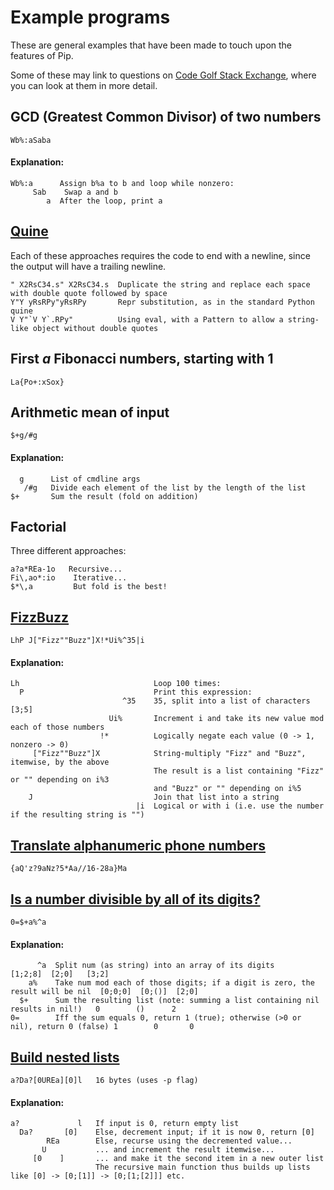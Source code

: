 
# Example programs

These are general examples that have been made to touch upon the features of Pip.

Some of these may link to questions on [Code Golf Stack Exchange](https://codegolf.stackexchange.com/), where you can look at them in more detail.

## GCD (Greatest Common Divisor) of two numbers

    Wb%:aSaba

#### Explanation:

    Wb%:a      Assign b%a to b and loop while nonzero:
         Sab    Swap a and b
            a  After the loop, print a

## [Quine](https://en.wikipedia.org/wiki/Quine_(computing))

Each of these approaches requires the code to end with a newline, since the output will have a trailing newline.

    " X2RsC34.s" X2RsC34.s  Duplicate the string and replace each space with double quote followed by space
    Y"Y yRsRPy"yRsRPy       Repr substitution, as in the standard Python quine
    V Y"`V Y`.RPy"          Using eval, with a Pattern to allow a string-like object without double quotes

## First _a_ Fibonacci numbers, starting with 1

    La{Po+:xSox}

## Arithmetic mean of input

    $+g/#g

#### Explanation:

      g      List of cmdline args
       /#g   Divide each element of the list by the length of the list
    $+       Sum the result (fold on addition)

## Factorial

Three different approaches:

    a?a*REa-1o   Recursive...
    Fi\,ao*:io    Iterative...
    $*\,a         But fold is the best!

## [FizzBuzz](https://codegolf.stackexchange.com/questions/58615/1-2-fizz-4-buzz)

    LhP J["Fizz""Buzz"]X!*Ui%^35|i

#### Explanation:

    Lh                              Loop 100 times:
      P                             Print this expression:
                             ^35    35, split into a list of characters [3;5]
                          Ui%       Increment i and take its new value mod each of those numbers
                        !*          Logically negate each value (0 -> 1, nonzero -> 0)
         ["Fizz""Buzz"]X            String-multiply "Fizz" and "Buzz", itemwise, by the above
                                    The result is a list containing "Fizz" or "" depending on i%3
                                    and "Buzz" or "" depending on i%5
        J                           Join that list into a string
                                |i  Logical or with i (i.e. use the number if the resulting string is "")

## [Translate alphanumeric phone numbers](http://codegolf.stackexchange.com/q/21327/16766)

    {aQ'z?9aNz?5*Aa//16-28a}Ma

## [Is a number divisible by all of its digits?](http://codegolf.stackexchange.com/q/41902/16766)

    0=$+a%^a

#### Explanation:

          ^a  Split num (as string) into an array of its digits                              [1;2;8]  [2;0]   [3;2]
        a%    Take num mod each of those digits; if a digit is zero, the result will be nil  [0;0;0]  [0;()]  [2;0]
      $+      Sum the resulting list (note: summing a list containing nil results in nil!)   0        ()      2
    0=        Iff the sum equals 0, return 1 (true); otherwise (>0 or nil), return 0 (false) 1        0       0

## [Build nested lists](http://codegolf.stackexchange.com/q/47351/16766)

    a?Da?[0UREa][0]l   16 bytes (uses -p flag)

#### Explanation:

    a?             l   If input is 0, return empty list
      Da?       [0]    Else, decrement input; if it is now 0, return [0]
            REa        Else, recurse using the decremented value...
           U           ... and increment the result itemwise...
         [0    ]       ... and make it the second item in a new outer list
                       The recursive main function thus builds up lists like [0] -> [0;[1]] -> [0;[1;[2]]] etc.
